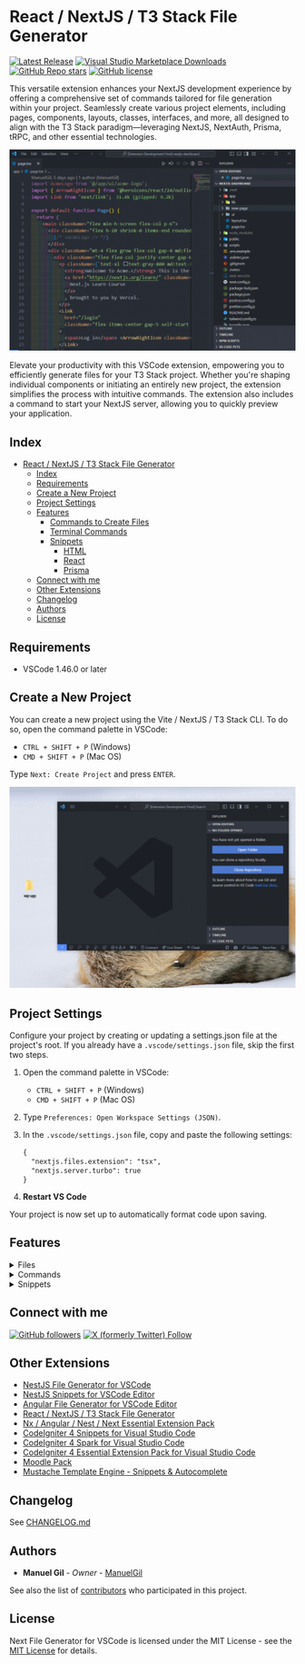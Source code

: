 # React / NextJS / T3 Stack File Generator

[![Latest Release](https://img.shields.io/visual-studio-marketplace/v/imgildev.vscode-nextjs-generator?style=for-the-badge&label=VS%20Marketplace&logo=visual-studio-code)](https://marketplace.visualstudio.com/items?itemName=imgildev.vscode-nextjs-generator)
[![Visual Studio Marketplace Downloads](https://img.shields.io/visual-studio-marketplace/d/imgildev.vscode-nextjs-generator?style=for-the-badge&logo=visual-studio-code)](https://marketplace.visualstudio.com/items?itemName=imgildev.vscode-nextjs-generator)
[![GitHub Repo stars](https://img.shields.io/github/stars/ManuelGil/vscode-nextjs-generator?style=for-the-badge&logo=github)](https://github.com/ManuelGil/vscode-nextjs-generator)
[![GitHub license](https://img.shields.io/github/license/ManuelGil/vscode-nextjs-generator?style=for-the-badge&logo=github)](https://github.com/ManuelGil/vscode-nextjs-generator/blob/main/LICENSE)

This versatile extension enhances your NextJS development experience by offering a comprehensive set of commands tailored for file generation within your project. Seamlessly create various project elements, including pages, components, layouts, classes, interfaces, and more, all designed to align with the T3 Stack paradigm—leveraging NextJS, NextAuth, Prisma, tRPC, and other essential technologies.

![demo](https://raw.githubusercontent.com/ManuelGil/vscode-nextjs-generator/main/docs/images/demo.gif)

Elevate your productivity with this VSCode extension, empowering you to efficiently generate files for your T3 Stack project. Whether you're shaping individual components or initiating an entirely new project, the extension simplifies the process with intuitive commands. The extension also includes a command to start your NextJS server, allowing you to quickly preview your application.

## Index

- [React / NextJS / T3 Stack File Generator](#react--nextjs--t3-stack-file-generator)
  - [Index](#index)
  - [Requirements](#requirements)
  - [Create a New Project](#create-a-new-project)
  - [Project Settings](#project-settings)
  - [Features](#features)
    - [Commands to Create Files](#commands-to-create-files)
    - [Terminal Commands](#terminal-commands)
    - [Snippets](#snippets)
      - [HTML](#html)
      - [React](#react)
      - [Prisma](#prisma)
  - [Connect with me](#connect-with-me)
  - [Other Extensions](#other-extensions)
  - [Changelog](#changelog)
  - [Authors](#authors)
  - [License](#license)

## Requirements

- VSCode 1.46.0 or later

## Create a New Project

You can create a new project using the Vite / NextJS / T3 Stack CLI. To do so, open the command palette in VSCode:

- `CTRL + SHIFT + P` (Windows)
- `CMD + SHIFT + P` (Mac OS)

Type `Next: Create Project` and press `ENTER`.

![create-project](https://raw.githubusercontent.com/ManuelGil/vscode-nextjs-generator/main/docs/images/create-project.gif)

## Project Settings

Configure your project by creating or updating a settings.json file at the project's root. If you already have a `.vscode/settings.json` file, skip the first two steps.

1. Open the command palette in VSCode:

   - `CTRL + SHIFT + P` (Windows)
   - `CMD + SHIFT + P` (Mac OS)

2. Type `Preferences: Open Workspace Settings (JSON)`.

3. In the `.vscode/settings.json` file, copy and paste the following settings:

   ```jsonc
   {
     "nextjs.files.extension": "tsx",
     "nextjs.server.turbo": true
   }
   ```

4. **Restart VS Code**

Your project is now set up to automatically format code upon saving.

## Features

<details>
<summary>Files</summary>

### Commands to Create Files

| Title                             | Purpose                                              |
| --------------------------------- | ---------------------------------------------------- |
| Next: Generate Class or Interface | Creates a new, generic class or interface definition |
| Next: Generate Component          | Creates a new, generic component                     |
| Next: Generate Layout             | Creates a new, generic layout                        |
| Next: Generate Loading            | Creates a new, generic loading component             |
| Next: Generate Page               | Creates a new, generic page                          |

</details>

<details>
<summary>Commands</summary>

### Terminal Commands

| Title                       | Purpose                                                                      |
| --------------------------- | ---------------------------------------------------------------------------- |
| Next: Create Project        | Creates a new project using the Vite / NextJS / T3 Stack CLI                 |
| Next: Prisma DB Execute     | Execute native commands to your database                                     |
| Next: Prisma DB Pull        | Pull the state from the database to the Prisma schema using introspection    |
| Next: Prisma DB Push        | Push the state from your Prisma schema to your database                      |
| Next: Prisma DB Seed        | Seed your database                                                           |
| Next: Prisma Format         | Format a Prisma schema                                                       |
| Next: Prisma Generate       | Generate artifacts                                                           |
| Next: Prisma Init           | Set up a new Prisma project                                                  |
| Next: Prisma Migrate Deploy | Apply pending migrations to update the database schema in production/staging |
| Next: Prisma Migrate Dev    | Create a migration from changes in Prisma schema                             |
| Next: Prisma Migrate Reset  | Reset your database and apply all migrations, all data will be lost          |
| Next: Prisma Migrate Status | Check the status of your database migrations                                 |
| Next: Prisma Studio         | Browse your data with Prisma Studio                                          |
| Next: Prisma Validate       | Validate a Prisma schema                                                     |
| Next: Start Server          | Builds and serves your application, rebuilding on file changes               |

</details>

<details>
<summary>Snippets</summary>

### Snippets

#### HTML

| Title                     | Purpose                                                          |
| ------------------------- | ---------------------------------------------------------------- |
| html_address              | \<address>...\</address>                                         |
| html_article              | \<article>...\</article>                                         |
| html_aside                | \<aside>...\</aside>                                             |
| html_audio                | \<audio src="..." controls>...\</audio>                          |
| html_base                 | \<base href="...">                                               |
| html_blockquote           | \<blockquote>...\</blockquote>                                   |
| html_button_reset         | \<button type="reset">...\</button>                              |
| html_button_submit        | \<button type="submit">...\</button>                             |
| html_button               | \<button type="...">...\</button>                                |
| html_div                  | \<div>...\</div>                                                 |
| html_dl_dt_dd             | \<dl>\<dt>...\</dt>\<dd>\</dd>, \</dl>                           |
| html_embed                | \<embed src="..." type="...">                                    |
| html_figure               | \<figure class="...">                                            |
| html_footer               | \<footer>...\</footer>                                           |
| html_form                 | \<form action="..." method="...">...\</form>                     |
| html_h1                   | \<h1>...\</h1>                                                   |
| html_h2                   | \<h2>...\</h2>                                                   |
| html_h3                   | \<h3>...\</h3>                                                   |
| html_h4                   | \<h4>...\</h4>                                                   |
| html_h5                   | \<h5>...\</h5>                                                   |
| html_h6                   | \<h6>...\</h6>                                                   |
| html_header               | \<header>...\</header>                                           |
| html_hr                   | \<hr>...\</hr>                                                   |
| html_iframe               | \<iframe src="..." frameborder="0" allowfullscreen>...\</iframe> |
| html_img                  | \<img src="..." alt="...">                                       |
| html_input_button         | \<input type="button" name="..." id="..." value="...">           |
| html_input_checkbox       | \<input type="checkbox" name="..." id="..." value="...">         |
| html_input_color          | \<input type="color" name="..." id="..." value="...">            |
| html_input_date           | \<input type="date" name="..." id="..." value="...">             |
| html_input_datetime_local | \<input type="datetime-local" name="..." id="..." value="...">   |
| html_input_datetime       | \<input type="datetime" name="..." id="..." value="...">         |
| html_input_email          | \<input type="email" name="..." id="..." value="...">            |
| html_input_file           | \<input type="file" name="..." id="..." value="...">             |
| html_input_hidden         | \<input type="hidden" name="..." id="..." value="...">           |
| html_input_image          | \<input type="image" name="..." id="..." value="...">            |
| html_input_month          | \<input type="month" name="..." id="..." value="...">            |
| html_input_number         | \<input type="number" name="..." id="..." value="...">           |
| html_input_password       | \<input type="password" name="..." id="..." value="...">         |
| html_input_radio          | \<input type="radio" name="..." id="..." value="...">            |
| html_input_range          | \<input type="range" name="..." id="..." value="...">            |
| html_input_reset          | \<input type="reset" name="..." id="..." value="...">            |
| html_input_search         | \<input type="search" name="..." id="..." value="...">           |
| html_input_submit         | \<input type="submit" name="..." id="..." value="...">           |
| html_input_tel            | \<input type="tel" name="..." id="..." value="...">              |
| html_input_text           | \<input type="text" name="..." id="..." value="...">             |
| html_input_time           | \<input type="time" name="..." id="..." value="...">             |
| html_input_url            | \<input type="url" name="..." id="..." value="...">              |
| html_input_week           | \<input type="week" name="..." id="..." value="...">             |
| html_input                | \<input type="..." name="..." id="..." value="...">              |
| html_label                | \<label for="...">...\</label>                                   |
| html_legend               | \<legend>...\</legend>                                           |
| html_main                 | \<main>...\</main>                                               |
| html_nav                  | \<nav>...\</nav>                                                 |
| html_ol_li                | \<ol>\<li>...\</li>, \</ol>                                      |
| html_optgroup             | \<optgroup label="...">...\</optgroup>                           |
| html_option               | \<option value="...">...\</option>                               |
| html_output               | \<output for="...">...\</output>                                 |
| html_picture              | \<picture>                                                       |
| html_section              | \<section>...\</section>                                         |
| html_select               | \<select name="...">...\</select>                                |
| html_source               | \<source srcset="..." media="...">                               |
| html_summary              | \<summary>...\</summary>                                         |
| html_table                | \<table>...\</table>                                             |
| html_tbody                | \<tbody>...\</tbody>                                             |
| html_td                   | \<td>...\</td>                                                   |
| html_textarea             | \<textarea name="..." cols="..." rows="...">...\</textarea>      |
| html_tfoot                | \<tfoot>...\</tfoot>                                             |
| html_th                   | \<th>...\</th>                                                   |
| html_thead                | \<thead>...\</thead>                                             |
| html_title                | \<title>...\</title>                                             |
| html_tr_td                | \<tr>\<td>...\</td>, \</tr>                                      |
| html_ul_li                | \<ul>\<li>...\</li>, \</ul>                                      |
| html_video                | \<video src="..." controls>...\</video>                          |
| html_dd                   | \<dd>...\</dd>                                                   |
| html_dt                   | \<dt>...\</dt>                                                   |
| html_figcaption           | \<figcaption>...\</figcaption>                                   |
| html_li                   | \<li>...\</li>                                                   |
| html_p                    | \<p>...\</p>                                                     |
| html_pre                  | \<pre>...\</pre>                                                 |
| html_abbr                 | \<abbr title="...">...\</abbr>                                   |
| html_cite                 | \<cite>...\</cite>                                               |
| html_code                 | \<code>...\</code>                                               |
| html_mark                 | \<mark>...\</mark>                                               |
| html_small                | \<small>...\</small>                                             |
| html_span                 | \<span>...\</span>                                               |
| html_strong               | \<strong>...\</strong>                                           |
| html_time                 | \<time datetime="...">...\</time>                                |
| html_track                | \<track src="..." kind="..." srclang="..." label="...">          |
| html_del                  | \<del>...\</del>                                                 |
| html_ins                  | \<ins>...\</ins>                                                 |
| html_caption              | \<caption>...\</caption>                                         |
| html_table_colgroup       | \<table>                                                         |
| html_datalist             | \<datalist id="...">...\</datalist>                              |
| html_fieldset             | \<fieldset>...\</fieldset>                                       |
| html_legend               | \<legend>...\</legend>                                           |
| html_progress             | \<progress value="..." max="...">...\</progress>                 |
| html_select_optgroup      | \<select>                                                        |
| html_details              | \<details>...\</details>                                         |
| html_summary              | \<summary>...\</summary>                                         |

#### React

| Title                                        | Purpose                                                                  |
| -------------------------------------------- | ------------------------------------------------------------------------ |
| react_arrow_function                         | (...) => { ... };                                                        |
| react_bind                                   | this.... = this.....bind(this);                                          |
| react_comment_block                          | /** ... */                                                               |
| react_component_did_mount                    | componentDidMount = () => { ... };                                       |
| react_component_did_update                   | componentDidUpdate = (prevProps, prevState) => { ... };                  |
| react_component_will_unmount                 | componentWillUnmount = () => { ... };                                    |
| react_const_function                         | const ... = (...) => { ... };                                            |
| react_constructor                            | constructor(props)                                                       |
| react_context                                | const ... = React.createContext();                                       |
| react_destructuring_array                    | const [ ... ] = ...;                                                     |
| react_destructuring_props                    | const { ... } = this.props;                                              |
| react_destructuring_state                    | const { ... } = this.state;                                              |
| react_destructuring                          | const { ... } = ...;                                                     |
| react_export_alias_name                      | export { ... as ... } from '...';                                        |
| react_export_const_function                  | export const ... = (...) => { ... };                                     |
| react_export_default_function                | export default (...) => { ... };                                         |
| react_export_default_module_name             | export default ...;                                                      |
| react_export_destructured_module             | export { ... } from '...';                                               |
| react_for_in                                 | for(let ... in ... { ... });                                             |
| react_for_of                                 | for(let ... of ... { ... });                                             |
| react_array_for_each                         | ....forEach(... => { ... });                                             |
| react_get_snapshot_before_update             | getSnapshotBeforeUpdate = (prevProps, prevState) => { ... };             |
| react_import_module                          | import '...';                                                            |
| react_import_browser_router                  | import { BrowserRouter as Router, Route, Link } from 'react-router-dom'; |
| react_import_connect                         | import { connect } from 'react-redux';                                   |
| react_import_module_name                     | import ... from '...';                                                   |
| react_import_prop_types                      | import PropTypes from 'prop-types';                                      |
| react_import_provider                        | import { Provider } from 'react-redux';                                  |
| react_import_react_component_prop_types      | import React, { Component } from 'react';                                |
| react_import_react_component                 | import React, { Component } from 'react';                                |
| react_import_react_memo_prop_types           | import React, { memo } from 'react';                                     |
| react_import_react_memo                      | import React, { memo } from 'react';                                     |
| react_import_react_pure_component_prop_types | import React, { PureComponent } from 'react';                            |
| react_import_react_pure_component            | import React, { PureComponent } from 'react';                            |
| react_import_react_react_dom                 | import React from 'react'; import ReactDOM from 'react-dom';             |
| react_import_react                           | import React from 'react';                                               |
| react_import_react_dom                       | import ReactDOM from 'react-dom';                                        |
| react_import_styled                          | import styled from 'styled-components';                                  |
| react_method_name                            | ... = (...) => { ... };                                                  |
| react_promise                                | return new Promise((resolve, reject) => { ... });                        |
| react_prop_types_any                         | PropTypes.any                                                            |
| react_prop_types_array_is_required           | PropTypes.array.isRequired                                               |
| react_prop_types_array                       | PropTypes.array                                                          |
| react_prop_types_array_of_is_required        | PropTypes.arrayOf(...).isRequired                                        |
| react_prop_types_array_of                    | PropTypes.arrayOf(...)                                                   |
| react_prop_types_bool_is_required            | PropTypes.bool.isRequired                                                |
| react_prop_types_bool                        | PropTypes.bool                                                           |
| react_prop_types_element_is_required         | PropTypes.element.isRequired                                             |
| react_prop_types_element                     | PropTypes.element                                                        |
| react_prop_types_func_is_required            | PropTypes.func.isRequired                                                |
| react_prop_types_func                        | PropTypes.func                                                           |
| react_prop_types_instance_of_is_required     | PropTypes.instanceOf(...).isRequired                                     |
| react_prop_types_instance_of                 | PropTypes.instanceOf(...)                                                |
| react_prop_types_node_is_required            | PropTypes.node.isRequired                                                |
| react_prop_types_node                        | PropTypes.node                                                           |
| react_prop_types_number_is_required          | PropTypes.number.isRequired                                              |
| react_prop_types_number                      | PropTypes.number                                                         |
| react_prop_types_object_is_required          | PropTypes.object.isRequired                                              |
| react_prop_types_object                      | PropTypes.object                                                         |
| react_prop_types_object_of_is_required       | PropTypes.objectOf(...).isRequired                                       |
| react_prop_types_object_of                   | PropTypes.objectOf(...)                                                  |
| react_prop_types_one_of_is_required          | PropTypes.oneOf([ ... ]).isRequired                                      |
| react_prop_types_one_of                      | PropTypes.oneOf([ ... ])                                                 |
| react_prop_types_one_of_type_is_required     | PropTypes.oneOfType([ ... ]).isRequired                                  |
| react_prop_types_one_of_type                 | PropTypes.oneOfType([ ... ])                                             |
| react_prop_types_shape_is_required           | PropTypes.shape({ ... }).isRequired                                      |
| react_prop_types_shape                       | PropTypes.shape({ ... })                                                 |
| react_prop_types_string_is_required          | PropTypes.string.isRequired                                              |
| react_prop_types_string                      | PropTypes.string                                                         |
| react_redux_action_template                  | export function ...(...)                                                 |
| react_redux_reducer_template                 | const initialState                                                       |
| react_redux_selector_template                | export const ... = state => state........                                |
| react_ref                                    | const ... = React.createRef();                                           |
| react_render                                 | render() { return( ... ) }                                               |
| react_set_interval                           | setInterval(() => { ... }, ...);                                         |
| react_set_timeout                            | setTimeout(() => { ... }, ...);                                          |
| react_should_component_update                | shouldComponentUpdate = (nextProps, nextState) => { ... };               |
| react_static_get_derived_state_from_props    | static getDerivedStateFromProps(nextProps, prevState) { ... }            |
| react_static_prop_types                      | static propTypes = { ... }                                               |
| react_this_props_prop_name                   | this.props....                                                           |
| react_this_props                             | this.props....                                                           |
| react_this_set_state                         | this.setState({ ... });                                                  |
| react_this_state_state_name                  | this.state....                                                           |
| react_this_state                             | this.state = { ... };                                                    |
| react_use_callback                           | const ... = useCallback(..., [ ... ]);                                   |
| react_use_context                            | const ... = useContext(...);                                             |
| react_use_debugValue                         | const ... = useDebugValue(...);                                          |
| react_use_deferredValue                      | const ... = useDeferredValue(...);                                       |
| react_use_effect                             | useEffect(() => { ... }, [ ... ]);                                       |
| react_use_id                                 | const ... = useId(...);                                                  |
| react_use_imperativeHandle                   | const ... = useImperativeHandle(..., [ ... ]);                           |
| react_use_insertionEffect                    | const ... = useInsertionEffect(...);                                     |
| react_use_layoutEffect                       | const ... = useLayoutEffect(..., [ ... ]);                               |
| react_use_memo                               | const ... = useMemo(..., [ ... ]);                                       |
| react_use_reducer                            | const [..., set...] = useReducer(...);                                   |
| react_use_ref                                | const ... = useRef(...);                                                 |
| react_use_state                              | const [..., set...] = useState(...);                                     |
| react_use_syncExternalStore                  | const ... = useSyncExternalStore(...);                                   |
| react_use_transition                         | const ... = useTransition(...);                                          |
| react_describe                               | describe('...', () => { ... });                                          |
| react_test                                   | test('should ...', () => { ... });                                       |
| react_it                                     | it('should ...', () => { ... });                                         |

#### Prisma

| Title                        | Purpose                                          |
| ---------------------------- | ------------------------------------------------ |
| prisma_export_default_prisma | export default const prisma = new PrismaClient() |
| prisma_id                    | id Int @id @default(autoincrement())             |
| prisma_updatedAt             | updatedAt DateTime @updatedAt                    |
| prisma_default_now           | createdAt DateTime @default(now())               |
| prisma_default_dbgenerated   | createdAt DateTime @default(dbgenerated())       |
| prisma_default_cuid          | id String @id @default(cuid())                   |
| prisma_default_uuid          | id String @id @default(uuid())                   |
| prisma_default_sequential    | id Int @id @default(sequential())                |
| prisma_default_random        | id Int @id @default(random())                    |
| prisma_default_anonymous     | id Int @id @default(anonymous())                 |
| prisma_relation              | @relation(fields: [ ...Id ], references: [ id ]) |
| prisma_unique                | @@unique([ ... ])                                |
| prisma_map                   | @@map(...)                                       |
| prisma_schema                | @@schema(...)                                    |
| prisma_create                | await prisma.....create({ data: { ... } })       |
| prisma_findMany              | await prisma.....findMany({ ... })               |
| prisma_findUnique            | await prisma.....findUnique({ ... })             |
| prisma_update                | await prisma.....update({ ... })                 |
| prisma_delete                | await prisma.....delete({ ... })                 |
| prisma_deleteMany            | await prisma.....deleteMany({ ... })             |
| prisma_upsert                | await prisma.....upsert({ ... })                 |
| prisma_aggregate             | await prisma.....aggregate({ ... })              |
| prisma_count                 | await prisma.....count({ ... })                  |
| prisma_groupBy               | await prisma.....groupBy({ ... })                |
| prisma_findFirst             | await prisma.....findFirst({ ... })              |
| prisma_orderBy               | orderBy: { ...: ... }                            |
| prisma_where                 | where: { ...: ... }                              |
| prisma_skip_take             | skip: ..., take: ...                             |
| prisma_include               | include: { ...: ... }                            |
| prisma_select                | select: { ...: ... }                             |
| prisma_transaction           | prisma.$transaction([ ... ])                     |
| prisma_queryRaw              | prisma.$queryRaw(...)                            |
| prisma_executeRaw            | prisma.$executeRaw(...)                          |
| prisma_use                   | prisma.$use(...)                                 |
| prisma_on                    | prisma.$on(...)                                  |
| prisma_disconnect            | prisma.$disconnect()                             |
| prisma_connect               | prisma.$connect()                                |
| prisma_queryRawUnsafe        | prisma.$queryRawUnsafe(...)                      |
| prisma_executeRawUnsafe      | prisma.$executeRawUnsafe(...)                    |

</details>

## Connect with me

[![GitHub followers](https://img.shields.io/github/followers/ManuelGil?style=for-the-badge&logo=github)](https://github.com/ManuelGil)
[![X (formerly Twitter) Follow](https://img.shields.io/twitter/follow/imgildev?style=for-the-badge&logo=x)](https://twitter.com/imgildev)

## Other Extensions

- [NestJS File Generator for VSCode](https://marketplace.visualstudio.com/items?itemName=imgildev.vscode-nestjs-generator)
- [NestJS Snippets for VSCode Editor](https://marketplace.visualstudio.com/items?itemName=imgildev.vscode-nestjs-snippets-extension)
- [Angular File Generator for VSCode Editor](https://marketplace.visualstudio.com/items?itemName=imgildev.vscode-angular-generator)
- [React / NextJS / T3 Stack File Generator](https://marketplace.visualstudio.com/items?itemName=imgildev.vscode-nextjs-generator)
- [Nx / Angular / Nest / Next Essential Extension Pack](https://marketplace.visualstudio.com/items?itemName=imgildev.vscode-nx-pack)
- [CodeIgniter 4 Snippets for Visual Studio Code](https://marketplace.visualstudio.com/items?itemName=imgildev.vscode-codeigniter4-shield-snippets)
- [CodeIgniter 4 Spark for Visual Studio Code](https://marketplace.visualstudio.com/items?itemName=imgildev.vscode-codeigniter4-shield-spark)
- [CodeIgniter 4 Essential Extension Pack for Visual Studio Code](https://marketplace.visualstudio.com/items?itemName=imgildev.vscode-codeigniter4-shield-pack)
- [Moodle Pack](https://marketplace.visualstudio.com/items?itemName=imgildev.vscode-moodle-snippets)
- [Mustache Template Engine - Snippets & Autocomplete](https://marketplace.visualstudio.com/items?itemName=imgildev.vscode-mustache-snippets)

## Changelog

See [CHANGELOG.md](./CHANGELOG.md)

## Authors

- **Manuel Gil** - _Owner_ - [ManuelGil](https://github.com/ManuelGil)

See also the list of [contributors](https://github.com/ManuelGil/vscode-nextjs-generator/contributors) who participated in this project.

## License

Next File Generator for VSCode is licensed under the MIT License - see the [MIT License](https://opensource.org/licenses/MIT) for details.
